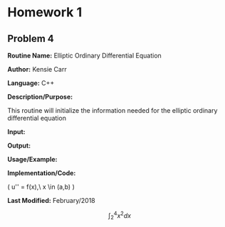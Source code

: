 # Homework 1
## Problem 4
**Routine Name:**           Elliptic Ordinary Differential Equation

**Author:** Kensie Carr

**Language:** C++

**Description/Purpose:** 

This routine will initialize the information needed for the elliptic ordinary differential equation

**Input:**


**Output:** 


**Usage/Example:**


**Implementation/Code:** 

\( u'' = f(x),\ x \in (a,b) \)


**Last Modified:** February/2018

$$ \int^4_2 x^2 dx $$